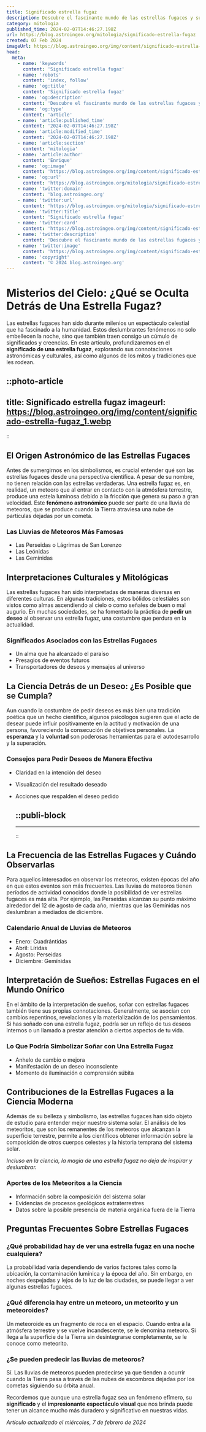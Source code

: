 ```yaml
---
title: Significado estrella fugaz
description: Descubre el fascinante mundo de las estrellas fugaces y su significado en diversas culturas. Aventura espacial y sabiduría ancestral en un clic.
category: mitologia
published_time: 2024-02-07T14:46:27.198Z
url: https://blog.astroingeo.org/mitologia/significado-estrella-fugaz
created: 07 Feb 2024
imageUrl: https://blog.astroingeo.org/img/content/significado-estrella-fugaz_1.webp
head:
  meta:
    - name: 'keywords'
      content: 'Significado estrella fugaz'
    - name: 'robots'
      content: 'index, follow'
    - name: 'og:title'
      content: 'Significado estrella fugaz'
    - name: 'og:description'
      content: 'Descubre el fascinante mundo de las estrellas fugaces y su significado en diversas culturas. Aventura espacial y sabiduría ancestral en un clic.'
    - name: 'og:type'
      content: 'article'
    - name: 'article:published_time'
      content: '2024-02-07T14:46:27.198Z'
    - name: 'article:modified_time'
      content: '2024-02-07T14:46:27.198Z'
    - name: 'article:section'
      content: 'mitologia'
    - name: 'article:author'
      content: 'Enrique'
    - name: 'og:image'
      content: 'https://blog.astroingeo.org/img/content/significado-estrella-fugaz_1.webp'
    - name: 'og:url'
      content: 'https://blog.astroingeo.org/mitologia/significado-estrella-fugaz'
    - name: 'twitter:domain'
      content: 'blog.astroingeo.org'
    - name: 'twitter:url'
      content: 'https://blog.astroingeo.org/mitologia/significado-estrella-fugaz'
    - name: 'twitter:title'
      content: 'Significado estrella fugaz'
    - name: 'twitter:card'
      content: 'https://blog.astroingeo.org/img/content/significado-estrella-fugaz_1.webp'
    - name: 'twitter:description'
      content: 'Descubre el fascinante mundo de las estrellas fugaces y su significado en diversas culturas. Aventura espacial y sabiduría ancestral en un clic.'
    - name: 'twitter:image'
      content: 'https://blog.astroingeo.org/img/content/significado-estrella-fugaz_1.webp'
    - name: 'copyright'
      content: '© 2024 blog.astroingeo.org'
---
```

# Misterios del Cielo: ¿Qué se Oculta Detrás de Una Estrella Fugaz?

Las estrellas fugaces han sido durante milenios un espectáculo celestial que ha fascinado a la humanidad. Estos deslumbrantes fenómenos no solo embellecen la noche, sino que también traen consigo un cúmulo de significados y creencias. En este artículo, profundizaremos en el **significado de una estrella fugaz**, explorando sus connotaciones astronómicas y culturales, así como algunos de los mitos y tradiciones que les rodean.


::photo-article
---
title: Significado estrella fugaz
imageurl: https://blog.astroingeo.org/img/content/significado-estrella-fugaz_1.webp
---
::


## El Origen Astronómico de las Estrellas Fugaces

Antes de sumergirnos en los simbolismos, es crucial entender qué son las estrellas fugaces desde una perspectiva científica. A pesar de su nombre, no tienen relación con las estrellas verdaderas. Una estrella fugaz es, en realidad, un meteoro que al entrar en contacto con la atmósfera terrestre, produce una estela luminosa debido a la fricción que genera su paso a gran velocidad. Este **fenómeno astronómico** puede ser parte de una lluvia de meteoros, que se produce cuando la Tierra atraviesa una nube de partículas dejadas por un cometa.

### Las Lluvias de Meteoros Más Famosas
- Las Perseidas o Lágrimas de San Lorenzo
- Las Leónidas
- Las Gemínidas

## Interpretaciones Culturales y Mitológicas

Las estrellas fugaces han sido interpretadas de maneras diversas en diferentes culturas. En algunas tradiciones, estos bólidos celestiales son vistos como almas ascendiendo al cielo o como señales de buen o mal augurio. En muchas sociedades, se ha fomentado la práctica de **pedir un deseo** al observar una estrella fugaz, una costumbre que perdura en la actualidad.

### Significados Asociados con las Estrellas Fugaces
- Un alma que ha alcanzado el paraíso
- Presagios de eventos futuros
- Transportadores de deseos y mensajes al universo

## La Ciencia Detrás de un Deseo: ¿Es Posible que se Cumpla?

Aun cuando la costumbre de pedir deseos es más bien una tradición poética que un hecho científico, algunos psicólogos sugieren que el acto de desear puede influir positivamente en la actitud y motivación de una persona, favoreciendo la consecución de objetivos personales. La **esperanza** y la **voluntad** son poderosas herramientas para el autodesarrollo y la superación.

### Consejos para Pedir Deseos de Manera Efectiva
- Claridad en la intención del deseo
- Visualización del resultado deseado
- Acciones que respalden el deseo pedido


  ::publi-block
  ---
  ---
  ::
  
  
## La Frecuencia de las Estrellas Fugaces y Cuándo Observarlas

Para aquellos interesados en observar los meteoros, existen épocas del año en que estos eventos son más frecuentes. Las lluvias de meteoros tienen períodos de actividad conocidos donde la posibilidad de ver estrellas fugaces es más alta. Por ejemplo, las Perseidas alcanzan su punto máximo alrededor del 12 de agosto de cada año, mientras que las Gemínidas nos deslumbran a mediados de diciembre.

### Calendario Anual de Lluvias de Meteoros
- Enero: Cuadrántidas
- Abril: Líridas
- Agosto: Perseidas
- Diciembre: Gemínidas

## Interpretación de Sueños: Estrellas Fugaces en el Mundo Onírico

En el ámbito de la interpretación de sueños, soñar con estrellas fugaces también tiene sus propias connotaciones. Generalmente, se asocian con cambios repentinos, revelaciones y la materialización de los pensamientos. Si has soñado con una estrella fugaz, podría ser un reflejo de tus deseos internos o un llamado a prestar atención a ciertos aspectos de tu vida.

### Lo Que Podría Simbolizar Soñar con Una Estrella Fugaz
- Anhelo de cambio o mejora
- Manifestación de un deseo inconsciente
- Momento de iluminación o comprensión súbita

## Contribuciones de la Estrellas Fugaces a la Ciencia Moderna

Además de su belleza y simbolismo, las estrellas fugaces han sido objeto de estudio para entender mejor nuestro sistema solar. El análisis de los meteoritos, que son los remanentes de los meteoros que alcanzan la superficie terrestre, permite a los científicos obtener información sobre la composición de otros cuerpos celestes y la historia temprana del sistema solar.

*Incluso en la ciencia, la magia de una estrella fugaz no deja de inspirar y deslumbrar.*

### Aportes de los Meteoritos a la Ciencia
- Información sobre la composición del sistema solar
- Evidencias de procesos geológicos extraterrestres
- Datos sobre la posible presencia de materia orgánica fuera de la Tierra

## Preguntas Frecuentes Sobre Estrellas Fugaces

### ¿Qué probabilidad hay de ver una estrella fugaz en una noche cualquiera?
La probabilidad varía dependiendo de varios factores tales como la ubicación, la contaminación lumínica y la época del año. Sin embargo, en noches despejadas y lejos de la luz de las ciudades, se puede llegar a ver algunas estrellas fugaces.

### ¿Qué diferencia hay entre un meteoro, un meteorito y un meteoroides?
Un meteoroide es un fragmento de roca en el espacio. Cuando entra a la atmósfera terrestre y se vuelve incandescente, se le denomina meteoro. Si llega a la superficie de la Tierra sin desintegrarse completamente, se le conoce como meteorito.

### ¿Se pueden predecir las lluvias de meteoros?
Sí. Las lluvias de meteoros pueden predecirse ya que tienden a ocurrir cuando la Tierra pasa a través de las nubes de escombros dejadas por los cometas siguiendo su órbita anual.

Recordemos que aunque una estrella fugaz sea un fenómeno efímero, su **significado** y el **impresionante espectáculo visual** que nos brinda puede tener un alcance mucho más duradero y significativo en nuestras vidas.

_Artículo actualizado el miércoles, 7 de febrero de 2024_